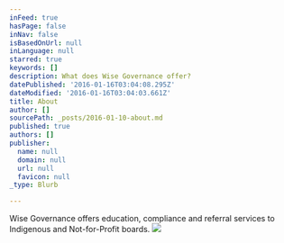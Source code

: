 ```yaml
---
inFeed: true
hasPage: false
inNav: false
isBasedOnUrl: null
inLanguage: null
starred: true
keywords: []
description: What does Wise Governance offer?
datePublished: '2016-01-16T03:04:08.295Z'
dateModified: '2016-01-16T03:04:03.661Z'
title: About
author: []
sourcePath: _posts/2016-01-10-about.md
published: true
authors: []
publisher:
  name: null
  domain: null
  url: null
  favicon: null
_type: Blurb

---
```

Wise Governance offers education, compliance and referral services to Indigenous and Not-for-Profit boards. ![](https://the-grid-user-content.s3-us-west-2.amazonaws.com/d4d7a2d7-a12c-4ac0-b2e1-55cde10d8fbe.jpg)